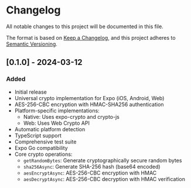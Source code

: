 # Changelog

All notable changes to this project will be documented in this file.

The format is based on [Keep a Changelog](https://keepachangelog.com/en/1.0.0/),
and this project adheres to [Semantic Versioning](https://semver.org/spec/v2.0.0.html).

## [0.1.0] - 2024-03-12

### Added
- Initial release
- Universal crypto implementation for Expo (iOS, Android, Web)
- AES-256-CBC encryption with HMAC-SHA256 authentication
- Platform-specific implementations:
  - Native: Uses expo-crypto and crypto-js
  - Web: Uses Web Crypto API
- Automatic platform detection
- TypeScript support
- Comprehensive test suite
- Expo Go compatibility
- Core crypto operations:
  - `getRandomBytes`: Generate cryptographically secure random bytes
  - `sha256Async`: Generate SHA-256 hash (base64 encoded)
  - `aesEncryptAsync`: AES-256-CBC encryption with HMAC
  - `aesDecryptAsync`: AES-256-CBC decryption with HMAC verification
